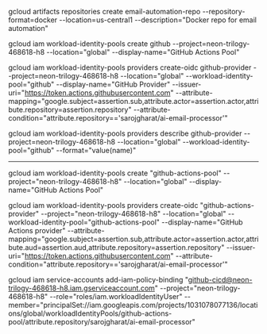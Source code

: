 gcloud artifacts repositories create email-automation-repo --repository-format=docker --location=us-central1 --description="Docker repo for email automation"

gcloud iam workload-identity-pools create github --project=neon-trilogy-468618-h8 --location="global" --display-name="GitHub Actions Pool"

gcloud iam workload-identity-pools providers create-oidc github-provider --project=neon-trilogy-468618-h8 --location="global" --workload-identity-pool="github" --display-name="GitHub Provider" --issuer-uri="https://token.actions.githubusercontent.com" --attribute-mapping="google.subject=assertion.sub,attribute.actor=assertion.actor,attribute.repository=assertion.repository" --attribute-condition="attribute.repository=='sarojgharat/ai-email-processor'"

gcloud iam workload-identity-pools providers describe github-provider --project=neon-trilogy-468618-h8 --location="global" --workload-identity-pool="github" --format="value(name)"

----------------------------------------------------------------------------------------------------------------------


gcloud iam workload-identity-pools create "github-actions-pool" --project="neon-trilogy-468618-h8" --location="global" --display-name="GitHub Actions Pool"

gcloud iam workload-identity-pools providers create-oidc "github-actions-provider" --project="neon-trilogy-468618-h8" --location="global" --workload-identity-pool="github-actions-pool" --display-name="GitHub Actions provider" --attribute-mapping="google.subject=assertion.sub,attribute.actor=assertion.actor,attribute.aud=assertion.aud,attribute.repository=assertion.repository" --issuer-uri="https://token.actions.githubusercontent.com" --attribute-condition="attribute.repository=='sarojgharat/ai-email-processor'"


gcloud iam service-accounts add-iam-policy-binding "github-cicd@neon-trilogy-468618-h8.iam.gserviceaccount.com" --project="neon-trilogy-468618-h8" --role="roles/iam.workloadIdentityUser" --member="principalSet://iam.googleapis.com/projects/1031078077136/locations/global/workloadIdentityPools/github-actions-pool/attribute.repository/sarojgharat/ai-email-processor"


